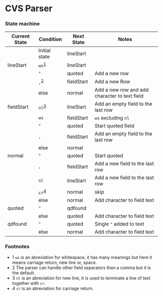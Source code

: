 # CVS Parser

### State machine

| Current State | Condition | Next State | Notes |
| --- | --- | --- | --- |
| | Initial state | lineStart | |
| lineStart | `ws`<sup>[1](#fn1)</sup> | lineStart | |
|  | `"` | quoted | Add a new row |
|  | `,`<sup>[2](#fn2)</sup> | fieldStart | Add a new Row |
|  | else | normal | Add a new row and add character to text field |
| fieldStart | `nl`<sup>[3](#fn3)</sup>| lineStart | Add an empty field to the last row |
| | `ws` | fieldStart | `ws` excluding `nl` |
| | `"` | quoted | Start quoted field |
| | `,` | fieldStart | Add an empty field to the last row |
| | else | normal | |
| normal | `"` | quoted | Start quoted |
| | `,` | fieldStart | Add a new field to the last row |
| | `nl` | lineStart | Add a new field to the last row |
| | `cr`<sup>[4](#fn4)</sup> | normal | skip |
| | else | normal | Add character to field text |
| quoted | `"` | qdfound | |
| | else | quoted | Add character to field text |
| qdfound | `"` | quoted | Single `"` added to text |
| | else | normal | Add character to field text |

### Footnotes

- <a id="fn1">1</a> `ws` is an abreviation for whitespace, it has many meanings but here
it means carriage return, new line or, space.
- <a id="fn2">2</a> The parser can handle other field separators than a comma but it is the default.
- <a id="fn3">3</a> `nl` is an abreviation for new line, it is used to terminate a line of text together with `cr`.
- <a id="fn4">4</a> `cr` is an abreviation for carriage return.
